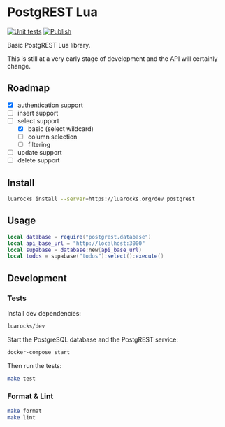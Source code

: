 # PostgREST Lua

[![Unit tests](https://github.com/AndreMiras/postgrest-lua/actions/workflows/unittests.yml/badge.svg)](https://github.com/AndreMiras/postgrest-lua/actions/workflows/unittests.yml)
[![Publish](https://github.com/AndreMiras/postgrest-lua/actions/workflows/publish.yml/badge.svg)](https://github.com/AndreMiras/postgrest-lua/actions/workflows/publish.yml)

Basic PostgREST Lua library.

This is still at a very early stage of development and the API will certainly change.

## Roadmap

- [x] authentication support
- [ ] insert support
- [ ] select support
  - [x] basic (select wildcard)
  - [ ] column selection
  - [ ] filtering
- [ ] update support
- [ ] delete support

## Install

```sh
luarocks install --server=https://luarocks.org/dev postgrest
```

## Usage

```lua
local database = require("postgrest.database")
local api_base_url = "http://localhost:3000"
local supabase = database:new(api_base_url)
local todos = supabase("todos"):select():execute()
```

## Development

### Tests

Install dev dependencies:

```sh
luarocks/dev
```

Start the PostgreSQL database and the PostgREST service:

```sh
docker-compose start
```

Then run the tests:

```sh
make test
```

### Format & Lint

```sh
make format
make lint
```
